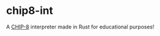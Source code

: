 # chip8-int
A [CHIP-8](https://en.wikipedia.org/wiki/CHIP-8) interpreter made in Rust for educational purposes!
